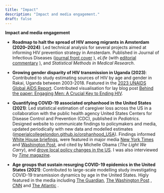 ```yaml
---
title: "Impact"
description: "Impact and media engagement."
draft: false
---
```



**Impact and media engagement**

- **Roadmap to halt the spread of HIV among migrants in Amsterdam (2020–2024)**: Led technical analysis for several projects aimed at informing HIV prevention strategy in Amsterdam. Published in Journal of Infectious Diseases ([journal front cover](https://tinyurl.com/jid-cover) ), *eLife* (with [editorial commentary](https://doi.org/10.7554/eLife.82610) ), and *Statistical Methods in Medical Research*.

- **Growing gender disparity of HIV transmission in Uganda (2023)**: Contributed to study estimating sources of HIV by age and gender in Rakai, Uganda between 2003-2018. Featured in the [2023 UNAIDS Global AIDS  Report](https://www.unaids.org/en/resources/documents/2023/global-aids-update-2023 ). Contributed visualisation for lay blog post [Behind the paper: Engaging Men: A Crucial Key to Ending HIV](https://communities.springernature.com/posts/engaging-men-a-crucial-key-to-ending-hiv).

- **Quantifying COVID-19 associated orphanhood in the United States (2021)**: Led statistical estimation of caregiver loss across the US in a collaboration with the public health agency United States Centers for Disease Control and Prevention (CDC), published in *Pediatrics*. Designed website to communicate findings to policymakers and media, updated periodically with new data and modelled estimates ([imperialcollegelondon.github.io/orphanhood_USA](https://imperialcollegelondon.github.io/orphanhood_USA)). Findings informed [White House briefings](https://tinyurl.com/whitehouse-memorandum), were featured in major media [New York Times](https://tinyurl.com/nyt-covid-orphans) and [Washington Post](https://tinyurl.com/WaPo-orphans), and cited by Michelle Obama (*The Light We Carry*), and [drove local policy changes in the US](https://tinyurl.com/orphans-CA-bill). I was also interviewed by [*Time* magazine](https://time.com/6111902/covid-orphans-coping).

- **Age groups that sustain resurging COVID-19 epidemics in the United States (2021)**: Contributed to large-scale modelling study investigating COVID-19 transmission dynamics by age in the United States. Higly featured in the media including [The Guardian](https://www.theguardian.com/us-news/2021/may/02/us-covid-vaccinations-clinics-outreach-campaigns-vaccine-hesitancy), [The Washington Post](https://www.washingtonpost.com/business/what-we-know-about-the-impact-of-covid-19-on-children/2021/02/15/d2db6450-6fe5-11eb-8651-6d3091eac63f_story.html) , [CNN](https://us.cnn.com/2021/02/03/health/younger-adults-biggest-covid-spreaders/index.html) and [The Atlantic](https://www.theatlantic.com/ideas/archive/2021/05/vaccinate-adults-in-india-before-american-children/618849/) .
